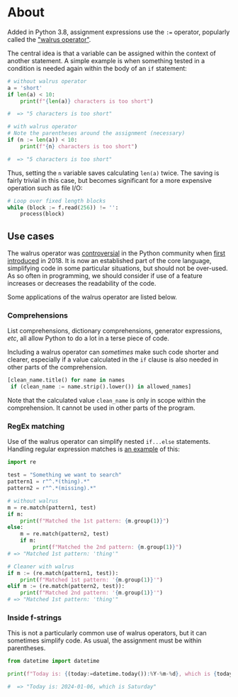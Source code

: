 # About

Added in Python 3.8, assignment expressions use the `:=` operator, popularly called the ["walrus operator"][whats-new].

The central idea is that a variable can be assigned within the context of another statement.
A simple example is when something tested in a condition is needed again within the body of an `if` statement:

```python
# without walrus operator
a = 'short'
if len(a) < 10:
    print(f"{len(a)} characters is too short")

#  => "5 characters is too short"

# with walrus operator 
# Note the parentheses around the assignment (necessary)
if (n := len(a)) < 10:
    print(f"{n} characters is too short")

#  => "5 characters is too short"
```

Thus, setting the `n` variable saves calculating `len(a)` twice.
The saving is fairly trivial in this case, but becomes significant for a more expensive operation such as file I/O:

```python
# Loop over fixed length blocks
while (block := f.read(256)) != '':
    process(block)
```

## Use cases

The walrus operator was [controversial][controversy] in the Python community when [first introduced][pep-572] in 2018.
It is now an established part of the core language, simplifying code in some particular situations, but should not be over-used.
As so often in programming, we should consider if use of a feature increases or decreases the readability of the code.

Some applications of the walrus operator are listed below.

### Comprehensions

List comprehensions, dictionary comprehensions, generator expressions, _etc_, all allow Python to do a lot in a terse piece of code.

Including a walrus operator can _sometimes_ make such code shorter and clearer, especially if a value calculated in the `if` clause is also needed in other parts of the comprehension.

```python
[clean_name.title() for name in names
 if (clean_name := name.strip().lower()) in allowed_names]
```

Note that the calculated value `clean_name` is only in scope within the comprehension.
It cannot be used in other parts of the program.

### RegEx matching

Use of the walrus operator can simplify nested `if...else` statements.
Handling regular expression matches is [an example][walrus-blog] of this:

```python
import re

test = "Something we want to search"
pattern1 = r"^.*(thing).*"
pattern2 = r"^.*(missing).*"

# without walrus
m = re.match(pattern1, test)
if m:
    print(f"Matched the 1st pattern: {m.group(1)}")
else:
    m = re.match(pattern2, test)
    if m:
        print(f"Matched the 2nd pattern: {m.group(1)}")
# => "Matched 1st pattern: 'thing'"       

# Cleaner with walrus
if m := (re.match(pattern1, test)):
    print(f"Matched 1st pattern: '{m.group(1)}'")
elif m := (re.match(pattern2, test)):
    print(f"Matched 2nd pattern: '{m.group(1)}'")
# => "Matched 1st pattern: 'thing'"       
```

### Inside f-strings

This is not a particularly common use of walrus operators, but it can sometimes simplify code.
As usual, the assignment must be within parentheses.

```python
from datetime import datetime

print(f"Today is: {(today:=datetime.today()):%Y-%m-%d}, which is {today:%A}")

#  => "Today is: 2024-01-06, which is Saturday"
```

[whats-new]: https://docs.python.org/3/whatsnew/3.8.html#assignment-expressions
[walrus-blog]: https://martinheinz.dev/blog/79
[pep-572]: https://peps.python.org/pep-0572/
[controversy]: https://dev.to/renegadecoder94/the-controversy-behind-the-walrus-operator-in-python-4k4e
